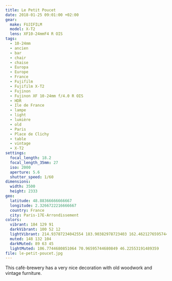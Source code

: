 ```yaml
---
title: Le Petit Poucet
date: 2018-01-25 09:01:00 +02:00
gear:
  make: FUJIFILM
  model: X-T2
  lens: XF10-24mmF4 R OIS
tags:
  - 10-24mm
  - ancien
  - bar
  - chair
  - chaise
  - Europa
  - Europe
  - France
  - Fujifilm
  - Fujifilm X-T2
  - Fujinon
  - Fujinon XF 10-24mm f/4.0 R OIS
  - HDR
  - Ile de France
  - lampe
  - light
  - lumière
  - old
  - Paris
  - Place de Clichy
  - table
  - vintage
  - X-T2
settings:
  focal_length: 18.2
  focal_length_35mm: 27
  iso: 2000
  aperture: 5.6
  shutter_speed: 1/60
dimensions:
  width: 3500
  height: 2333
geo:
  latitude: 48.88366666666667
  longitude: 2.3266722216666667
  country: France
  city: Paris-17E-Arrondissement
colors:
  vibrant: 184 129 91
  darkVibrant: 100 52 12
  lightVibrant: 214.93787234042554 183.90382978723403 162.46212765957446
  muted: 148 132 104
  darkMuted: 89 63 45
  lightMuted: 106.7744680851064 70.96595744680849 46.22553191489359
file: le-petit-poucet.jpg
---
```


This café-brewery has a very nice decoration with old woodwork and vintage furniture.

